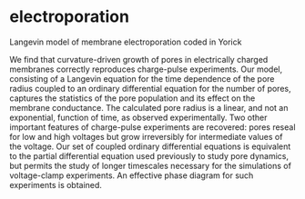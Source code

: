 # electroporation
Langevin model of membrane electroporation coded in Yorick

We find that curvature-driven growth of pores in electrically charged membranes correctly reproduces charge-pulse experiments. 
Our model, consisting of a Langevin equation for the time dependence of the pore radius coupled to an ordinary differential equation 
for the number of pores, captures the statistics of the pore population and its effect on the membrane conductance. The calculated pore 
radius is a linear, and not an exponential, function of time, as observed experimentally. Two other important features of charge-pulse 
experiments are recovered: pores reseal for low and high voltages but grow irreversibly for intermediate values of the voltage. Our set 
of coupled ordinary differential equations is equivalent to the partial differential equation used previously to study pore dynamics, but 
permits the study of longer timescales necessary for the simulations of voltage-clamp experiments. 
An effective phase diagram for such experiments is obtained.
